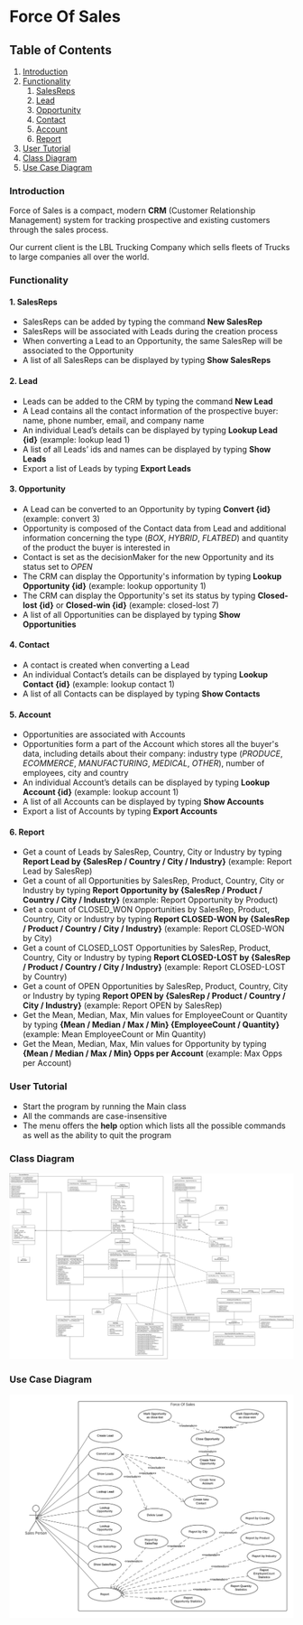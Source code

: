 # Force Of Sales

## Table of Contents

1. [Introduction](#Introduction)
2. [Functionality](#Functionality)
    1. [SalesReps](#SalesReps)
    2. [Lead](#Lead)
    3. [Opportunity](#Opportunity)
    4. [Contact](#Contact)
    5. [Account](#Account)
    6. [Report](#Report)
3. [User Tutorial](#User-Tutorial)
4. [Class Diagram](#Class-Diagram)
5. [Use Case Diagram](#Use-Case-Diagram)
### Introduction

Force of Sales is a compact, modern **CRM** (Customer Relationship Management) system for tracking prospective and existing customers through the sales process.

Our current client is the LBL Trucking Company which sells fleets of Trucks to large companies all over the world.

### Functionality
#### 1. SalesReps
- SalesReps can be added by typing the command **New SalesRep**
- SalesReps will be associated with Leads during the creation process
- When converting a Lead to an Opportunity, the same SalesRep will be associated to the Opportunity
- A list of all SalesReps can be displayed by typing **Show SalesReps**
#### 2. Lead
- Leads can be added to the CRM by typing the command **New Lead**
- A Lead contains all the contact information of the prospective buyer:
  name, phone number, email, and company name
- An individual Lead’s details can be displayed by typing **Lookup Lead {id}** (example: lookup lead 1)
- A list of all Leads’ ids and names can be displayed by typing **Show Leads**
- Export a list of Leads by typing **Export Leads**
#### 3. Opportunity
- A Lead can be converted to an Opportunity by typing **Convert {id}** (example: convert 3)
- Opportunity is composed of the Contact data from Lead and additional information concerning the type (*BOX*, *HYBRID*, *FLATBED*)
  and quantity of the product the buyer is interested in
- Contact is set as the decisionMaker for the new Opportunity and its status set to *OPEN*
- The CRM can display the Opportunity's information by typing **Lookup Opportunity {id}** (example: lookup opportunity 1) 
- The CRM can display the Opportunity's set its status by typing **Closed-lost {id}** or **Closed-win {id}** (example: closed-lost 7)
- A list of all Opportunities can be displayed by typing **Show Opportunities**
#### 4. Contact
- A contact is created when converting a Lead
- An individual Contact’s details can be displayed by typing **Lookup Contact {id}** (example: lookup contact 1)
- A list of all Contacts can be displayed by typing **Show Contacts**
#### 5. Account
- Opportunities are associated with Accounts
- Opportunities form a part of the Account which stores all the buyer's data, including details about their
  company: industry type (*PRODUCE*, *ECOMMERCE*, *MANUFACTURING*, *MEDICAL*, *OTHER*), number of employees,
  city and country
- An individual Account’s details can be displayed by typing **Lookup Account {id}** (example: lookup account 1)
- A list of all Accounts can be displayed by typing **Show Accounts**
- Export a list of Accounts by typing **Export Accounts**
#### 6. Report
- Get a count of Leads by SalesRep, Country, City or Industry by typing **Report Lead by {SalesRep / Country / City / Industry}** (example: Report Lead by SalesRep)
- Get a count of all Opportunities by SalesRep, Product, Country, City or Industry by typing **Report Opportunity by {SalesRep / Product / Country / City / Industry}** (example: Report Opportunity by Product)
- Get a count of CLOSED_WON Opportunities by SalesRep, Product, Country, City or Industry by typing **Report CLOSED-WON by {SalesRep / Product / Country / City / Industry}** (example: Report CLOSED-WON by City)
- Get a count of CLOSED_LOST Opportunities by SalesRep, Product, Country, City or Industry by typing **Report CLOSED-LOST by {SalesRep / Product / Country / City / Industry}** (example: Report CLOSED-LOST by Country)
- Get a count of OPEN Opportunities by SalesRep, Product, Country, City or Industry by typing **Report OPEN by {SalesRep / Product / Country / City / Industry}** (example: Report OPEN by SalesRep)
- Get the Mean, Median, Max, Min values for EmployeeCount or Quantity by typing **{Mean / Median / Max / Min} {EmployeeCount / Quantity}** (example: Mean EmployeeCount or Min Quantity)
- Get the Mean, Median, Max, Min values for Opportunity by typing **{Mean / Median / Max / Min} Opps per Account** (example: Max Opps per Account)
### User Tutorial
- Start the program by running the Main class
- All the commands are case-insensitive
- The menu offers the **help** option which lists all the possible commands as well as the ability to quit
  the program

### Class Diagram
![Class diagram](src/main/java/com/ironhack/FabFour_ForceOfSalesHomework3/assets/Classdiagram_Homework3.png?raw=true "Class diagram")

### Use Case Diagram
![Use case diagram](src/main/java/com/ironhack/FabFour_ForceOfSalesHomework3/assets/UseCasediagram_Homework3.png?raw=true "Use case diagram")





